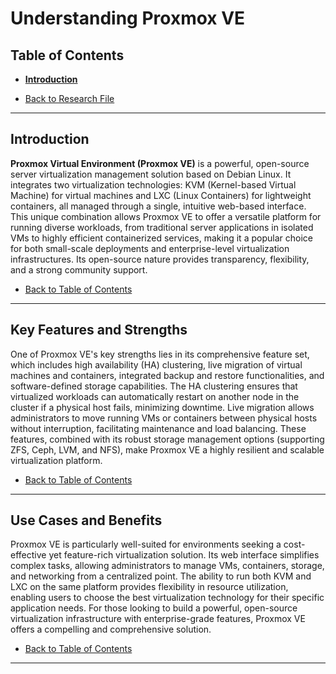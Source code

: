 # Understanding Proxmox VE

## Table of Contents
- [**Introduction**](#introduction)

- [Back to Research File](../research.md)

---

## Introduction

**Proxmox Virtual Environment (Proxmox VE)** is a powerful, open-source server virtualization management solution based on Debian Linux. It integrates two virtualization technologies: KVM (Kernel-based Virtual Machine) for virtual machines and LXC (Linux Containers) for lightweight containers, all managed through a single, intuitive web-based interface. This unique combination allows Proxmox VE to offer a versatile platform for running diverse workloads, from traditional server applications in isolated VMs to highly efficient containerized services, making it a popular choice for both small-scale deployments and enterprise-level virtualization infrastructures. Its open-source nature provides transparency, flexibility, and a strong community support.

- [Back to Table of Contents](#table-of-contents)

---

## Key Features and Strengths

One of Proxmox VE's key strengths lies in its comprehensive feature set, which includes high availability (HA) clustering, live migration of virtual machines and containers, integrated backup and restore functionalities, and software-defined storage capabilities. The HA clustering ensures that virtualized workloads can automatically restart on another node in the cluster if a physical host fails, minimizing downtime. Live migration allows administrators to move running VMs or containers between physical hosts without interruption, facilitating maintenance and load balancing. These features, combined with its robust storage management options (supporting ZFS, Ceph, LVM, and NFS), make Proxmox VE a highly resilient and scalable virtualization platform.

- [Back to Table of Contents](#table-of-contents)

---

## Use Cases and Benefits

Proxmox VE is particularly well-suited for environments seeking a cost-effective yet feature-rich virtualization solution. Its web interface simplifies complex tasks, allowing administrators to manage VMs, containers, storage, and networking from a centralized point. The ability to run both KVM and LXC on the same platform provides flexibility in resource utilization, enabling users to choose the best virtualization technology for their specific application needs. For those looking to build a powerful, open-source virtualization infrastructure with enterprise-grade features, Proxmox VE offers a compelling and comprehensive solution.

- [Back to Table of Contents](#table-of-contents)

---
